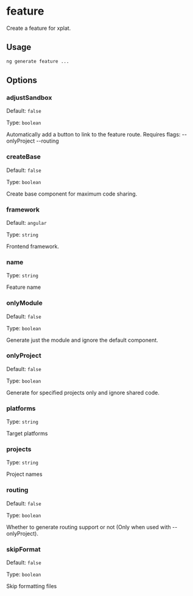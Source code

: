 # feature

Create a feature for xplat.

## Usage

```bash
ng generate feature ...

```

## Options

### adjustSandbox

Default: `false`

Type: `boolean`

Automatically add a button to link to the feature route. Requires flags: --onlyProject --routing

### createBase

Default: `false`

Type: `boolean`

Create base component for maximum code sharing.

### framework

Default: `angular`

Type: `string`

Frontend framework.

### name

Type: `string`

Feature name

### onlyModule

Default: `false`

Type: `boolean`

Generate just the module and ignore the default component.

### onlyProject

Default: `false`

Type: `boolean`

Generate for specified projects only and ignore shared code.

### platforms

Type: `string`

Target platforms

### projects

Type: `string`

Project names

### routing

Default: `false`

Type: `boolean`

Whether to generate routing support or not (Only when used with --onlyProject).

### skipFormat

Default: `false`

Type: `boolean`

Skip formatting files
